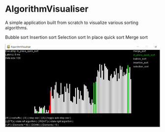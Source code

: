 # AlgorithmVisualiser

A simple application built from scratch to visualize various sorting algorithms.

Bubble sort
Insertion sort
Selection sort
In place quick sort
Merge sort

![Sample Screenshot](/sample.png)
